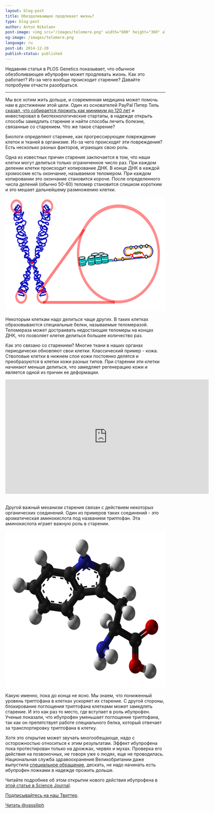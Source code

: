 ```yaml
---
layout: blog-post
title: Обездоливающее продлевает жизнь?
type: blog-post
author: Anton Nikolaev
post-image: <img src="/images/telomere.png" width="600" height="360" alt="Telomere">
og-image: /images/telomere.png
language: ru
post-id: 2014-12-20
publish-status: published
---
```


Недавняя статья в PLOS Genetics показывает, что обычное обезболивающее ибупрофен может продлевать жизнь. Как это работает? Из-за чего вообще происходит старение? Давайте попробуем отчасти разобраться.
<!-- more -->

---
Мы все хотим жить дольше, и современная медицина может помочь нам в достижении этой цели. Один из основателей PayPal Питер Тиль <a href="http://www.bloomberg.com/video/peter-thiel-i-m-on-the-human-growth-hormone-pill-JMrIsAq6RC~j2soBovyj4w.html">сказал, что собирается прожить как минимум до 120 лет</a> и инвестировал в биотехнологические стартапы, в надежде открыть способы замедлить старение и найти способы лечить болезни, связанные со старением. Что же такое старение? 

Биологи определяют старение, как прогрессирующее повреждение клеток и тканей в организме. Из-за чего происходят эти повреждения? Есть несколько разных факторов, играющих свою роль. 

Одна из известных причин старения заключается в том, что наши клетки могут делиться только ограниченное число раз. При каждом делении клетки происходит копирование ДНК. В конце ДНК в каждой хромосоме есть окончание, называемое теломером. При каждом копировании это окончание становится короче. После определенного числа делений (обычно 50-60) теломер становится слишком коротким и это мешает дальнейшему размножению клетки. 

<img src="/images/telomere.png" width="600" height="360" alt="Telomere">

Некоторым клеткам надо делиться чаще других. В таких клетках образовываются специальные белки, называемые теломеразой. Теломераза может достраивать недостающие теломеры на концах ДНК, что позволяет клетке делиться большее количество раз.

Как это связано со старением? Многие ткани в наших органах периодически обновляют свои клетки. Классический пример - кожа. Стволовые клетки в нижнем слое кожи постоянно делятся и преобразуются в клетки кожи разных типов. При старении эти клетки начинают меньше делиться, что замедляет регенерацию кожи и является одной из причин ее деформации. 

<iframe width="640" height="360" src="http://www.youtube.com/embed/7JkONdDjU7Y?rel=0" frameborder="0" allowfullscreen></iframe>
<br><br>

Другой важный механизм старения связан с действием некоторых органических соединений. Один из примеров таких соединений - это  ароматическая аминокислота под названием триптофан. Эта аминокислота играет важную  роль в старении.

<img src="/images/tryptophan.png" width="600" height="493" alt="Telomere">

Какую именно, пока до конца не ясно. Мы знаем, что пониженный уровень триптофана в клетках ускоряет их старение. С другой стороны, блокирование поглощения триптофана клетками может замедлять старение. И это как раз то место, где вступает в роль ибупрофен. Ученые показали, что ибупрофен уменьшает поглощение триптофана, так как он препятствует работе специального белка, который отвечает за транспортировку триптофана в клетку.

Хотя это открытие может звучать многообещающе, надо с осторожностью относиться к этим результатам. Эффект ибупрофена пока протестирован только на дрожжах, червях и мухах. Проверка его действия на позвоночных, не говоря уже о людях, еще не проводилась. Национальная служба здравоохранения Великобритании даже выпустила <a href="http://www.nhs.uk/news/2014/12December/Pages/ibuprofen-painkiller-hangover-cure-longevity.aspx">специальное обращение</a>, дескать, не надо начинать есть ибупрофен ложками в надежде прожить дольше. 

Читайте подробнее об этом открытии нового действия ибупрофена в <a href="http://news.sciencemag.org/biology/2014/12/ibuprofen-boosts-some-organisms-life-spans">этой статье в Science Journal</a>.
<br/>

<a href="https://twitter.com/MelScienceRU">Подписывайтесь на наш Твиттер</a>.

<!-- Begin Twitter follow -->
<a href="https://twitter.com/MelScienceRU" class="twitter-follow-button" data-show-count="false" data-lang="ru" data-size="large">Читать @vassiliph</a>
<script>!function(d,s,id){var js,fjs=d.getElementsByTagName(s)[0],p=/^http:/.test(d.location)?'http':'https';if(!d.getElementById(id)){js=d.createElement(s);js.id=id;js.src=p+'://platform.twitter.com/widgets.js';fjs.parentNode.insertBefore(js,fjs);}}(document, 'script', 'twitter-wjs');</script>
<!-- End Twitter follow -->